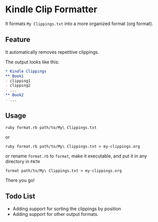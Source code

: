 # Kindle Clip Formatter

It formats `My Clippings.txt` into a more organized format (org format).

## Feature

It automatically removes repetitive clippings.

The output looks like this:

```org
* Kindle Clippings
** Book1
- clipping1
- clipping2
- ...
** Book2
- ...
```

## Usage

```
ruby format.rb path/to/My\ Clippings.txt
```
or
```
ruby format.rb path/to/My\ Clippings.txt > my-clippings.org
```
or rename `format.rb` to `format`, make it executable, and put it in any directory in `PATH`
```
format path/to/My\ Clippings.txt > my-clippings.org
```

There you go!

## Todo List

- Adding support for sorting the clippings by position
- Adding support for other output formats.
